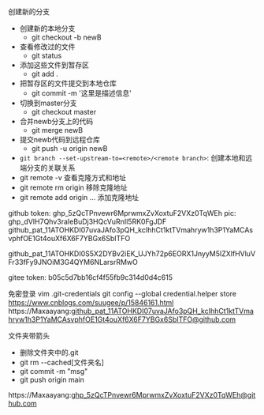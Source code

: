创建新的分支
- 创建新的本地分支
	- git checkout -b newB
- 查看修改过的文件
	- git status
- 添加这些文件到暂存区
	- git add .
- 把暂存区的文件提交到本地仓库
	- git commit -m '这里是描述信息'
- 切换到master分支
	- git checkout master
- 合并newb分支上的代码
	- git merge newB
- 提交newb代码到远程仓库
	- git push -u origin newB
- `git branch --set-upstream-to=<remote>/<remote branch>`: 创建本地和远端分支的关联关系
- git remote -v 查看克隆方式和地址
- git remote rm origin 移除克隆地址
- git remote add origin ... 添加克隆地址

github token: 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
pic: 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
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

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

gitee token: b05c5d7bb16cf4f55fb9c314d0d4c615


免密登录
vim .git-credentials
git config --global credential.helper store
https://www.cnblogs.com/suugee/p/15846161.html
https://Maxaayang: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@github.com


文件夹带箭头
- 删除文件夹中的.git
- git rm --cached[文件夹名]
- git commit -m "msg"
- git push origin main

https://Maxaayang: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@github.com